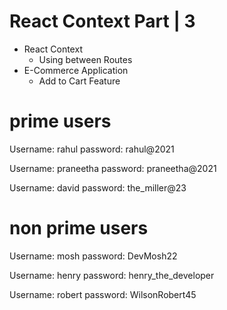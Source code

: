# React Context Part | 3

- React Context
  - Using between Routes
- E-Commerce Application
  - Add to Cart Feature
# prime users
Username: rahul
password: rahul@2021

Username: praneetha
password: praneetha@2021

Username: david
password: the_miller@23

# non prime users
Username: mosh 
password: DevMosh22

Username: henry
password: henry_the_developer

Username: robert
password: WilsonRobert45
